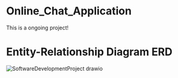 # Online_Chat_Application
This is a ongoing project!

# Entity-Relationship Diagram ERD
![SoftwareDevelopmentProject drawio](https://github.com/user-attachments/assets/8e9e0819-d20f-46e8-8bac-9e86b2d2cd3f)
